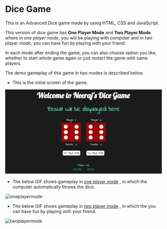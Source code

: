 # Dice Game

This is an Advanced Dice game made by using HTML, CSS and JavaScript.

This version of dice game has **One Player Mode** and **Two Player Mode** where in *one player mode*, you will be playing with computer and in *two player mode*, you can have fun by playing with your friend.

In each mode after ending the game, you can also choose option you like, whether to start whole game again or just restart the game with same players.

The demo gameplay of this game in two modes is described below.

- This is the initial screen of the game.

![dice](/images/initial_screen.png)

- The below GIF shows gameplay in <a href = "https://user-images.githubusercontent.com/86230018/229834507-a7d5593c-dfe4-47a3-9a4d-3483c4165535.mp4" text-decoration = none font-weight = bold>one player mode</a> , in which the computer automatically throws the dice.

![oneplayermode](/images/one_player_mode.gif)

- The below GIF shows gameplay in <a href = "https://user-images.githubusercontent.com/86230018/229834787-2a354a65-bb7d-489c-ab06-f787d5633a4b.mp4" text-decoration = none font-weight = bold>two player mode</a> , in which the you can have fun by playing with your friend.

![twoplayermode](/images/two_player_mode.gif)
